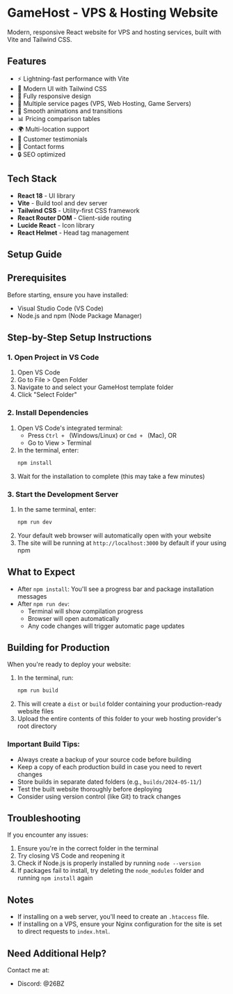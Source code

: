 # GameHost - VPS & Hosting Website

Modern, responsive React website for VPS and hosting services, built with Vite and Tailwind CSS.

## Features

- ⚡ Lightning-fast performance with Vite
- 🎨 Modern UI with Tailwind CSS
- 📱 Fully responsive design
- 🎯 Multiple service pages (VPS, Web Hosting, Game Servers)
- 💫 Smooth animations and transitions
- 📊 Pricing comparison tables
- 🌍 Multi-location support
- 💬 Customer testimonials
- 📧 Contact forms
- 🔒 SEO optimized

## Tech Stack

- **React 18** - UI library
- **Vite** - Build tool and dev server
- **Tailwind CSS** - Utility-first CSS framework
- **React Router DOM** - Client-side routing
- **Lucide React** - Icon library
- **React Helmet** - Head tag management

## Setup Guide

## Prerequisites
Before starting, ensure you have installed:
- Visual Studio Code (VS Code)
- Node.js and npm (Node Package Manager)

## Step-by-Step Setup Instructions

### 1. Open Project in VS Code
1. Open VS Code
2. Go to File > Open Folder
3. Navigate to and select your GameHost template folder
4. Click "Select Folder"

### 2. Install Dependencies
1. Open VS Code's integrated terminal:
   - Press `Ctrl + ` (Windows/Linux) or `Cmd + ` (Mac), OR
   - Go to View > Terminal
2. In the terminal, enter:
   ```bash
   npm install
   ```
3. Wait for the installation to complete (this may take a few minutes)

### 3. Start the Development Server
1. In the same terminal, enter:
   ```bash
   npm run dev
   ```
2. Your default web browser will automatically open with your website
3. The site will be running at `http://localhost:3000` by default if your using npm

## What to Expect
- After `npm install`: You'll see a progress bar and package installation messages
- After `npm run dev`: 
  - Terminal will show compilation progress
  - Browser will open automatically
  - Any code changes will trigger automatic page updates

## Building for Production
When you're ready to deploy your website:

1. In the terminal, run:
   ```bash
   npm run build
   ```
2. This will create a `dist` or `build` folder containing your production-ready website files
3. Upload the entire contents of this folder to your web hosting provider's root directory

### Important Build Tips:
- Always create a backup of your source code before building
- Keep a copy of each production build in case you need to revert changes
- Store builds in separate dated folders (e.g., `builds/2024-05-11/`)
- Test the built website thoroughly before deploying
- Consider using version control (like Git) to track changes

## Troubleshooting
If you encounter any issues:
1. Ensure you're in the correct folder in the terminal
2. Try closing VS Code and reopening it
3. Check if Node.js is properly installed by running `node --version`
4. If packages fail to install, try deleting the `node_modules` folder and running `npm install` again

## Notes
- If installing on a web server, you'll need to create an `.htaccess` file.
- If installing on a VPS, ensure your Nginx configuration for the site is set to direct requests to `index.html`.

## Need Additional Help?
Contact me at:
- Discord: @26BZ
